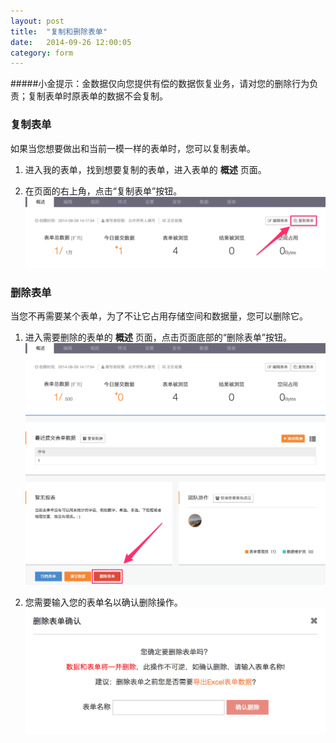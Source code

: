 ```yaml
---
layout: post
title:  "复制和删除表单"
date:   2014-09-26 12:00:05
category: form
---
```


#####小金提示：金数据仅向您提供有偿的数据恢复业务，请对您的删除行为负责；复制表单时原表单的数据不会复制。

### 复制表单

如果当您想要做出和当前一模一样的表单时，您可以复制表单。

1. 进入我的表单，找到想要复制的表单，进入表单的 **概述** 页面。

2. 在页面的右上角，点击“复制表单”按钮。
	![](/images/delete-form-3.png)

### 删除表单

当您不再需要某个表单，为了不让它占用存储空间和数据量，您可以删除它。

1. 进入需要删除的表单的 **概述** 页面，点击页面底部的“删除表单”按钮。
	![](/images/delete-form-1.png)

2. 您需要输入您的表单名以确认删除操作。
	![](/images/delete-form-2.png)
